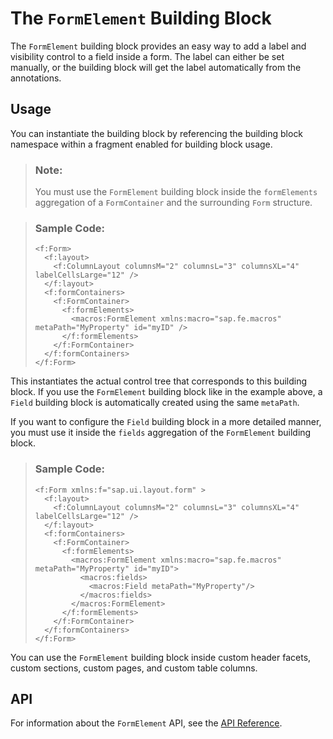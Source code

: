 <!-- loiob45f038068ca4b68a2d8008c1de5f7fb -->

# The `FormElement` Building Block

The `FormElement` building block provides an easy way to add a label and visibility control to a field inside a form. The label can either be set manually, or the building block will get the label automatically from the annotations.



<a name="loiob45f038068ca4b68a2d8008c1de5f7fb__section_qd3_w4r_j5b"/>

## Usage

You can instantiate the building block by referencing the building block namespace within a fragment enabled for building block usage.

> ### Note:  
> You must use the `FormElement` building block inside the `formElements` aggregation of a `FormContainer` and the surrounding `Form` structure.

> ### Sample Code:  
> ```
> <f:Form>
>   <f:layout>
>     <f:ColumnLayout columnsM="2" columnsL="3" columnsXL="4" labelCellsLarge="12" />
>   </f:layout>
>   <f:formContainers>
>     <f:FormContainer>
>       <f:formElements>
>         <macros:FormElement xmlns:macro="sap.fe.macros" metaPath="MyProperty" id="myID" />
>       </f:formElements>
>     </f:FormContainer>
>   </f:formContainers>
> </f:Form>
> ```

This instantiates the actual control tree that corresponds to this building block. If you use the `FormElement` building block like in the example above, a `Field` building block is automatically created using the same `metaPath`.

If you want to configure the `Field` building block in a more detailed manner, you must use it inside the `fields` aggregation of the `FormElement` building block.

> ### Sample Code:  
> ```
> <f:Form xmlns:f="sap.ui.layout.form" >
>   <f:layout>
>     <f:ColumnLayout columnsM="2" columnsL="3" columnsXL="4" labelCellsLarge="12" />
>   </f:layout>
>   <f:formContainers>
>     <f:FormContainer>
>       <f:formElements>
>         <macros:FormElement xmlns:macro="sap.fe.macros" metaPath="MyProperty" id="myID">
>           <macros:fields>
>             <macros:Field metaPath="MyProperty"/>
>           </macros:fields>
>         </macros:FormElement>
>       </f:formElements>
>     </f:FormContainer>
>   </f:formContainers>
> </f:Form>
> ```

You can use the `FormElement` building block inside custom header facets, custom sections, custom pages, and custom table columns.



<a name="loiob45f038068ca4b68a2d8008c1de5f7fb__section_tjq_hpr_j5b"/>

## API

For information about the `FormElement` API, see the [API Reference](https://ui5.sap.com/#/api/sap.fe.macros.FormElement).

